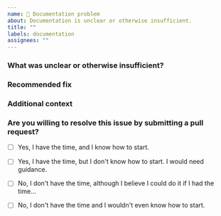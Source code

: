 ```yaml
---
name: 📝 Documentation problem
about: Documentation is unclear or otherwise insufficient.
title: ""
labels: documentation
assignees: ""
---
```


<!--
  Please follow the template.  If you don't, your issue may be closed.
  Make sure to search existing issues first to avoid creating duplicates.
  Contributing guidelines: https://github.com/AlphaKretin/emcee-tournament-bot/master/.github/CONTRIBUTING.md
  Code of conduct: https://github.com/AlphaKretin/emcee-tournament-bot/master/.github/CODE_OF_CONDUCT.md


  Have a question?  This is not the right place for general support or feature requests.
  Instead, join our Discord server and send inquires that way ➡️ https://discord.gg/GrMGspZ
-->

### What was unclear or otherwise insufficient?

<!--
  If relevant, please be clear about the documentation file,
  as well as the location within the file.  Link to the documentation
  in the repository.

  If the page does not exist, please be clear why a new documentation
  section is needed.
-->


### Recommended fix

<!--
  How should we fix this documentation issue?

  Should we add examples, clarify the language, or drop the page entirely?
-->


### Additional context

<!--
  Add any other context about the documentation issue here.
-->


### Are you willing to resolve this issue by submitting a pull request?

<!--
  First-time contributors are welcome! 😊
-->

- [ ] Yes, I have the time, and I know how to start.
- [ ] Yes, I have the time, but I don't know how to start. I would need guidance.
- [ ] No, I don't have the time, although I believe I could do it if I had the time...
- [ ] No, I don't have the time and I wouldn't even know how to start.


<!--
  👋 Have a great day and thank you for the report!
-->
